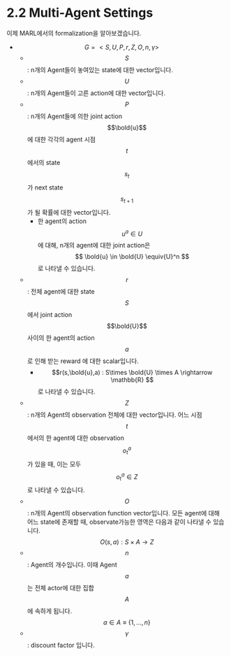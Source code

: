 # 2.2 Multi-Agent Settings

이제 MARL에서의 formalization을 알아보겠습니다.

* $$ G = <S,U,P,r,Z,O,n,\gamma>$$
  * $$ S $$: n개의 Agent들이 놓여있는 state에 대한 vector입니다.
  * $$U$$: n개의 Agent들이 고른 action에 대한 vector입니다.
  * $$P$$: n개의 Agent들에 의한 joint action $$\bold{u}$$에 대한 각각의 agent 시점 $$t$$에서의 state $$s_t$$가 next state $$s_{t+1} $$가 될 확률에 대한 vector입니다.
    * 한 agent의 action $$u^a \in U$$에 대해, n개의 agent에 대한 joint action은 $$ \bold{u} \in \bold{U} \equiv{U}^n $$로 나타낼 수 있습니다.
  * $$r$$: 전체 agent에 대한 state $$S$$에서 joint action $$\bold{U}$$사이의 한 agent의 action $$a$$로 인해 받는 reward 에 대한 scalar입니다.
    * $$r(s,\bold{u},a) : S\times \bold{U} \times A \rightarrow \mathbb{R} $$로 나타낼 수 있습니다.
  * $$Z$$: n개의 Agent의 observation 전체에 대한 vector입니다. 어느 시점 $$t$$에서의 한 agent에 대한 observation $$ o^a_t $$가 있을 때, 이는 모두 $$o^a_t \in Z $$로 나타낼 수 있습니다.
  * $$O$$: n개의 Agent의 observation function vector입니다. 모든 agent에 대해 어느 state에 존재할 때, observate가능한 영역은 다음과 같이 나타낼 수 있습니다. $$O(s,a) : S \times A \rightarrow Z $$
  * $$n$$: Agent의 개수입니다. 이때 Agent $$a $$는 전체 actor에 대한 집합$$A$$에 속하게 됩니다. $$a \in A \equiv \{1,...,n\} $$
  * $$\gamma $$: discount factor 입니다.



